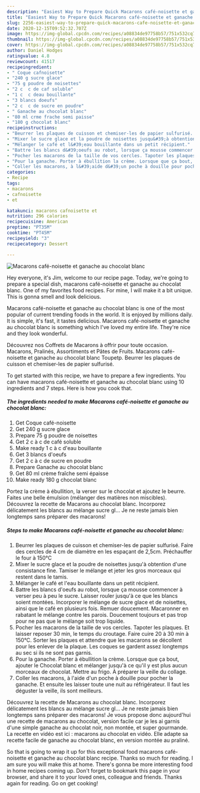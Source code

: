 ```yaml
---
description: "Easiest Way to Prepare Quick Macarons café-noisette et ganache au chocolat blanc"
title: "Easiest Way to Prepare Quick Macarons café-noisette et ganache au chocolat blanc"
slug: 2256-easiest-way-to-prepare-quick-macarons-cafe-noisette-et-ganache-au-chocolat-blanc
date: 2020-12-15T09:52:32.707Z
image: https://img-global.cpcdn.com/recipes/a08834de97758b57/751x532cq70/macarons-cafe-noisette-et-ganache-au-chocolat-blanc-photo-principale-de-la-recette.jpg
thumbnail: https://img-global.cpcdn.com/recipes/a08834de97758b57/751x532cq70/macarons-cafe-noisette-et-ganache-au-chocolat-blanc-photo-principale-de-la-recette.jpg
cover: https://img-global.cpcdn.com/recipes/a08834de97758b57/751x532cq70/macarons-cafe-noisette-et-ganache-au-chocolat-blanc-photo-principale-de-la-recette.jpg
author: Daniel Hodges
ratingvalue: 4.8
reviewcount: 41517
recipeingredient:
- " Coque cafnoisette"
- "240 g sucre glace"
- "75 g poudre de noisettes"
- "2 c  c de caf soluble"
- "1 c  c deau bouillante"
- "3 blancs doeufs"
- "2 c  c de sucre en poudre"
- " Ganache au chocolat blanc"
- "80 ml crme frache semi paisse"
- "180 g chocolat blanc"
recipeinstructions:
- "Beurrer les plaques de cuisson et chemiser-les de papier sulfurisé. Faire des cercles de 4 cm de diamètre en les espaçant de 2,5cm. Préchauffer le four à 150°C"
- "Mixer le sucre glace et la poudre de noisettes jusqu&#39;à obtention d&#39;une consistance fine. Tamiser le mélange et jeter les gros morceaux qui restent dans le tamis."
- "Mélanger le café et l&#39;eau bouillante dans un petit récipient."
- "Battre les blancs d&#39;oeufs au robot, lorsque ça mousse commencer à verser peu à peu le sucre. Laisser rouler jusqu&#39;à ce que les blancs soient montées. Incorporer le mélange de sucre glace et de noisettes, ainsi que le café en plusieurs fois. Remuer doucement. Macaronner en rabatant le mélange contre les parois. Doucement toujours et pas trop pour ne pas que le mélange soit trop liquide."
- "Pocher les macarons de la taille de vos cercles. Tapoter les plaques. Et laisser reposer 30 min, le temps du croutage. Faire cuire 20 à 30 min à 150°C. Sorter les plaques et attendre que les macarons se décollent pour les enlever de la plaque. Les coques se gardent assez longtemps au sec si ils ne sont pas garnis."
- "Pour la ganache. Porter à ébullition la crème. Lorsque que ça bout, ajouter le Chocolat blanc et mélanger jusqu&#39;à ce qu&#39;il y est plus aucun morceaux de chocolat. Mettre au frigo. À préparer la veille du collage."
- "Coller les macarons, à l&#39;aide d&#39;un poche à douille pour pocher la ganache. Et ensuite les laisser toute une nuit au réfrigérateur. Il faut les déguster la veille, ils sont meilleurs."
categories:
- Recipe
tags:
- macarons
- cafnoisette
- et

katakunci: macarons cafnoisette et 
nutrition: 296 calories
recipecuisine: American
preptime: "PT35M"
cooktime: "PT45M"
recipeyield: "3"
recipecategory: Dessert

---
```



![Macarons café-noisette et ganache au chocolat blanc](https://img-global.cpcdn.com/recipes/a08834de97758b57/751x532cq70/macarons-cafe-noisette-et-ganache-au-chocolat-blanc-photo-principale-de-la-recette.jpg)

Hey everyone, it's Jim, welcome to our recipe page. Today, we're going to prepare a special dish, macarons café-noisette et ganache au chocolat blanc. One of my favorites food recipes. For mine, I will make it a bit unique. This is gonna smell and look delicious.

Macarons café-noisette et ganache au chocolat blanc is one of the most popular of current trending foods in the world. It is enjoyed by millions daily. It is simple, it's fast, it tastes delicious. Macarons café-noisette et ganache au chocolat blanc is something which I've loved my entire life. They're nice and they look wonderful.

Découvrez nos Coffrets de Macarons à offrir pour toute occasion. Macarons, Pralinés, Assortiments et Pâtes de Fruits. Macarons café-noisette et ganache au chocolat blanc Toupetp. Beurrer les plaques de cuisson et chemiser-les de papier sulfurisé.


To get started with this recipe, we have to prepare a few ingredients. You can have macarons café-noisette et ganache au chocolat blanc using 10 ingredients and 7 steps. Here is how you cook that.

<!--inarticleads1-->

##### The ingredients needed to make Macarons café-noisette et ganache au chocolat blanc:

1. Get  Coque café-noisette
1. Get 240 g sucre glace
1. Prepare 75 g poudre de noisettes
1. Get 2 c à c de café soluble
1. Make ready 1 c à c d&#39;eau bouillante
1. Get 3 blancs d&#39;oeufs
1. Get 2 c à c de sucre en poudre
1. Prepare  Ganache au chocolat blanc
1. Get 80 ml crème fraîche semi épaisse
1. Make ready 180 g chocolat blanc


Portez la crème à ébullition, la verser sur le chocolat et ajoutez le beurre. Faites une belle émulsion (mélanger des matières non miscibles). Découvrez la recette de Macarons au chocolat blanc. Incorporez délicatement les blancs au mélange sucre gl… Je ne reste jamais bien longtemps sans préparer des macarons! 

<!--inarticleads2-->

##### Steps to make Macarons café-noisette et ganache au chocolat blanc:

1. Beurrer les plaques de cuisson et chemiser-les de papier sulfurisé. Faire des cercles de 4 cm de diamètre en les espaçant de 2,5cm. Préchauffer le four à 150°C
1. Mixer le sucre glace et la poudre de noisettes jusqu&#39;à obtention d&#39;une consistance fine. Tamiser le mélange et jeter les gros morceaux qui restent dans le tamis.
1. Mélanger le café et l&#39;eau bouillante dans un petit récipient.
1. Battre les blancs d&#39;oeufs au robot, lorsque ça mousse commencer à verser peu à peu le sucre. Laisser rouler jusqu&#39;à ce que les blancs soient montées. Incorporer le mélange de sucre glace et de noisettes, ainsi que le café en plusieurs fois. Remuer doucement. Macaronner en rabatant le mélange contre les parois. Doucement toujours et pas trop pour ne pas que le mélange soit trop liquide.
1. Pocher les macarons de la taille de vos cercles. Tapoter les plaques. Et laisser reposer 30 min, le temps du croutage. Faire cuire 20 à 30 min à 150°C. Sorter les plaques et attendre que les macarons se décollent pour les enlever de la plaque. Les coques se gardent assez longtemps au sec si ils ne sont pas garnis.
1. Pour la ganache. Porter à ébullition la crème. Lorsque que ça bout, ajouter le Chocolat blanc et mélanger jusqu&#39;à ce qu&#39;il y est plus aucun morceaux de chocolat. Mettre au frigo. À préparer la veille du collage.
1. Coller les macarons, à l&#39;aide d&#39;un poche à douille pour pocher la ganache. Et ensuite les laisser toute une nuit au réfrigérateur. Il faut les déguster la veille, ils sont meilleurs.


Découvrez la recette de Macarons au chocolat blanc. Incorporez délicatement les blancs au mélange sucre gl… Je ne reste jamais bien longtemps sans préparer des macarons! Je vous propose donc aujourd&#39;hui une recette de macarons au chocolat, version facile car je les ai garnis d&#39;une simple ganache au chocolat noir, non montée, et super gourmande. La recette en vidéo est ici : macarons au chocolat en vidéo. Elle adapte sa recette facile de ganache au chocolat blanc, en version montée au praliné. 

So that is going to wrap it up for this exceptional food macarons café-noisette et ganache au chocolat blanc recipe. Thanks so much for reading. I am sure you will make this at home. There's gonna be more interesting food in home recipes coming up. Don't forget to bookmark this page in your browser, and share it to your loved ones, colleague and friends. Thanks again for reading. Go on get cooking!
